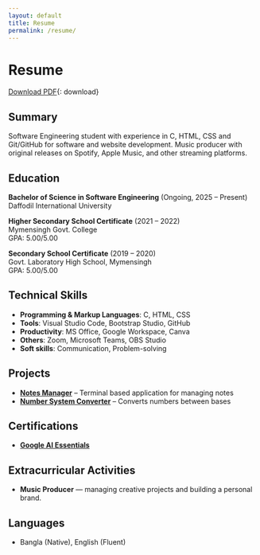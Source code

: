 ```yaml
---
layout: default
title: Resume
permalink: /resume/
---
```


# Resume

[Download PDF](/assets/files/Resume.pdf){: download}

## Summary
Software Engineering student with experience in C, HTML, CSS and Git/GitHub for software
and website development. Music producer with original releases on Spotify, Apple Music, and
other streaming platforms.

## Education
**Bachelor of Science in Software Engineering** (Ongoing, 2025 – Present)  
Daffodil International University

**Higher Secondary School Certificate** (2021 – 2022)  
Mymensingh Govt. College  
GPA: 5.00/5.00

**Secondary School Certificate** (2019 – 2020)  
Govt. Laboratory High School, Mymensingh  
GPA: 5.00/5.00

## Technical Skills
- **Programming & Markup Languages**: C, HTML, CSS  
- **Tools**: Visual Studio Code, Bootstrap Studio, GitHub  
- **Productivity**: MS Office, Google Workspace, Canva  
- **Others**: Zoom, Microsoft Teams, OBS Studio  
- **Soft skills**: Communication, Problem-solving

## Projects
- [**Notes Manager**](https://github.com/sfwnsft/Notes-Manager-C) – Terminal based application for managing notes  
- [**Number System Converter**](https://github.com/sfwnsft/Number-System-Converter) – Converts numbers between bases

## Certifications
- [**Google AI Essentials**](https://coursera.org/share/f2b522c73caed1d35e3762f1ca449ead)

## Extracurricular Activities
- **Music Producer** — managing creative projects and building a personal brand.

## Languages
- Bangla (Native), English (Fluent)
